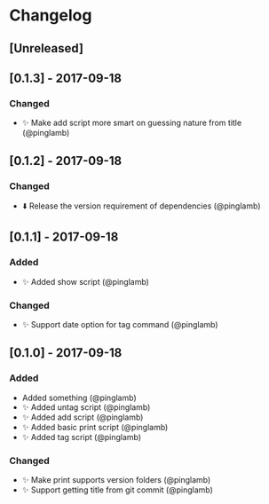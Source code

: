 # Changelog

## [Unreleased]

## [0.1.3] - 2017-09-18
### Changed
- ✨ Make add script more smart on guessing nature from title (@pinglamb)

## [0.1.2] - 2017-09-18
### Changed
- ⬇️ Release the version requirement of dependencies (@pinglamb)

## [0.1.1] - 2017-09-18
### Added
- ✨ Added show script (@pinglamb)

### Changed
- ✨ Support date option for tag command (@pinglamb)

## [0.1.0] - 2017-09-18
### Added
- Added something (@pinglamb)
- ✨ Added untag script (@pinglamb)
- ✨ Added add script (@pinglamb)
- ✨ Added basic print script (@pinglamb)
- ✨ Added tag script (@pinglamb)

### Changed
- ✨ Make print supports version folders (@pinglamb)
- ✨ Support getting title from git commit (@pinglamb)
